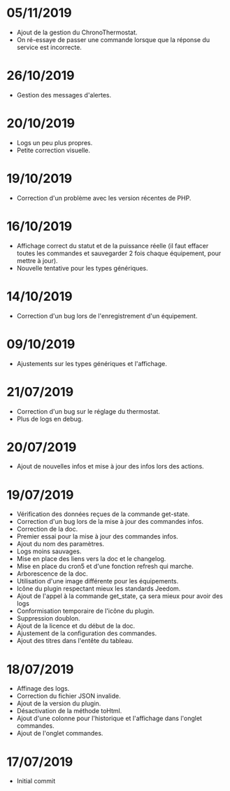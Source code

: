 # 05/11/2019
- Ajout de la gestion du ChronoThermostat.
- On ré-essaye de passer une commande lorsque que la réponse du service est incorrecte.

# 26/10/2019
- Gestion des messages d'alertes.

# 20/10/2019
- Logs un peu plus propres.
- Petite correction visuelle.

# 19/10/2019
- Correction d'un problème avec les version récentes de PHP.

# 16/10/2019
- Affichage correct du statut et de la puissance réelle (il faut effacer toutes les commandes et sauvegarder 2 fois chaque équipement, pour mettre à jour).
- Nouvelle tentative pour les types génériques.

# 14/10/2019
- Correction d'un bug lors de l'enregistrement d'un équipement.

# 09/10/2019
- Ajustements sur les types génériques et l'affichage.

# 21/07/2019
- Correction d'un bug sur le réglage du thermostat.
- Plus de logs en debug.

# 20/07/2019
- Ajout de nouvelles infos et mise à jour des infos lors des actions.

# 19/07/2019
- Vérification des données reçues de la commande get-state.
- Correction d'un bug lors de la mise à jour des commandes infos.
- Correction de la doc.
- Premier essai pour la mise à jour des commandes infos.
- Ajout du nom des paramètres.
- Logs moins sauvages.
- Mise en place des liens vers la doc et le changelog.
- Mise en place du cron5 et d'une fonction refresh qui marche.
- Arborescence de la doc.
- Utilisation d'une image différente pour les équipements.
- Icône du plugin respectant mieux les standards Jeedom.
- Ajout de l'appel à la commande get_state, ça sera mieux pour avoir des logs
- Conformisation temporaire de l'icône du plugin.
- Suppression doublon.
- Ajout de la licence et du début de la doc.
- Ajustement de la configuration des commandes.
- Ajout des titres dans l'entête du tableau.

# 18/07/2019
- Affinage des logs.
- Correction du fichier JSON invalide.
- Ajout de la version du plugin.
- Désactivation de la méthode toHtml.
- Ajout d'une colonne pour l'historique et l'affichage dans l'onglet commandes.
- Ajout de l'onglet commandes.

# 17/07/2019
- Initial commit